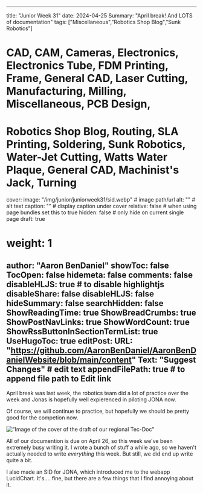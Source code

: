 
---
title: "Junior Week 31"
date: 2024-04-25
Summary: "April break! And LOTS of documentation"
tags: ["Miscellaneous","Robotics Shop Blog","Sunk Robotics"]
# CAD, CAM, Cameras, Electronics, Electronics Tube, FDM Printing, Frame, General CAD, Laser Cutting, Manufacturing, Milling, Miscellaneous, PCB Design,
# Robotics Shop Blog, Routing, SLA Printing, Soldering, Sunk Robotics, Water-Jet Cutting, Watts Water Plaque, General CAD, Machinist's Jack, Turning
cover:
    image: "/img/junior/juniorweek31/sid.webp" # image path/url
    alt: "" # alt text
    caption: "" # display caption under cover
    relative: false # when using page bundles set this to true
    hidden: false # only hide on current single page
draft: true

# weight: 1
author: "Aaron BenDaniel"
showToc: false
TocOpen: false
hidemeta: false
comments: false
disableHLJS: true # to disable highlightjs
disableShare: false
disableHLJS: false
hideSummary: false
searchHidden: false
ShowReadingTime: true
ShowBreadCrumbs: true
ShowPostNavLinks: true
ShowWordCount: true
ShowRssButtonInSectionTermList: true
UseHugoToc: true
editPost:
    URL: "https://github.com/AaronBenDaniel/AaronBenDanielWebsite/blob/main/content"
    Text: "Suggest Changes" # edit text
    appendFilePath: true # to append file path to Edit link
---

April break was last week, the robotics team did a lot of practice over the week and Jonas is hopefully well expierenced in piloting JONA now.

Of course, we will continue to practice, but hopefully we should be pretty good for the competion now.

!["Image of the cover of the draft of our regional Tec-Doc"](/img/junior/juniorweek31/cover.webp)

All of our documention is due on April 26, so this week we've been extremely busy writing it. I wrote a bunch of stuff a while ago, so we haven't actually needed to write *everything* this week. But still, we did end up write quite a bit.

I also made an SID for JONA, which introduced me to the webapp LucidChart. It's.... fine, but there are a few things that I find annoying about it.
